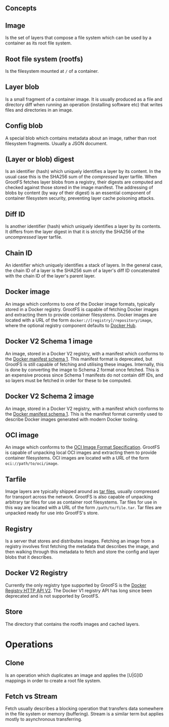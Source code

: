 ## Concepts

## Image

Is the set of layers that compose a file system which can be used by a container
as its root file system.

## Root file system (rootfs)

Is the filesystem mounted at `/` of a container.

## Layer blob

Is a small fragment of a container image. It is usually produced as a file and
directory diff when running an operation (installing software etc) that writes
files and directories in an image.

## Config blob

A special blob which contains metadata about an image, rather than root filesystem
fragments. Usually a JSON document.

## (Layer or blob) digest

Is an identifier (hash) which uniquely identifies a layer by its content. In the
usual case this is the SHA256 sum of the *compressed* layer tarfile. When GrootFS
fetches layer blobs from a registry, their digests are computed and checked against
those stored in the image manifest. The addressing of blobs by content (by way of their
digest) is an essential component of container filesystem security, preventing layer
cache poisoning attacks.

## Diff ID

Is another identifier (hash) which uniquely identifies a layer by its contents. It
differs from the layer digest in that it is strictly the SHA256 of the *uncompressed*
layer tarfile.

## Chain ID

An identifier which uniquely identifies a stack of layers. In the general case, the
chain ID of a layer is the SHA256 sum of a layer's diff ID concatenated with the chain
ID of the layer's parent layer.

## Docker image

An image which conforms to one of the Docker image formats, typically stored in a Docker registry.
GrootFS is capable of fetching Docker images and extracting them to provide container filesystems.
Docker images are located with a URL of the form `docker://[registry]/repository/image`, where the
optional registry component defaults to [Docker Hub](https://hub.docker.com/).

## Docker V2 Schema 1 image

An image, stored in a Docker V2 registry, with a manifest which conforms to the
[Docker manifest schema 1](https://github.com/docker/distribution/blob/master/docs/spec/manifest-v2-1.md).
This manifest format is deprecated, but GrootFS is still capable of fetching and utilising these images.
Internally, this is done by converting the image to Schema 2 format once fetched. This is an expensive
process since Schema 1 manifests do not contain diff IDs, and so layers must be fetched in order for these
to be computed.

## Docker V2 Schema 2 image

An image, stored in a Docker V2 registry, with a manifest which conforms to the
[Docker manifest schema 1](https://github.com/docker/distribution/blob/master/docs/spec/manifest-v2-2.md).
This is the manifest format currently used to describe Docker images generated with modern Docker tooling.

## OCI image

An image which conforms to the [OCI Image Format Specification](https://github.com/opencontainers/image-spec). GrootFS is capable of
unpacking local OCI images and extracting them to provide container filesystems. OCI images are
located with a URL of the form `oci://path/to/oci/image`.

## Tarfile

Image layers are typically shipped around as [tar files](https://en.wikipedia.org/wiki/Tar_(computing)), usually compressed for transport across
the network. GrootFS is also capable of unpacking arbitrary tar files for use as container root
filesystems. Tar files for use in this way are located with a URL of the form `/path/to/file.tar`.
Tar files are unpacked ready for use into GrootFS's store.

## Registry

Is a server that stores and distributes images. Fetching an image from a registry involves
first fetching the metadata that describes the image, and then walking through this metadata
to fetch and store the config and layer blobs that it describes.

## Docker V2 Registry

Currently the only registry type supported by GrootFS is the [Docker Registry HTTP API V2](https://github.com/docker/distribution/blob/master/docs/spec/api.md). The Docker V1 registry
API has long since been deprecated and is not supported by GrootFS.

## Store

The directory that contains the rootfs images and cached layers.

# Operations

## Clone

Is an operation which duplicates an image and applies the [U|G]ID mappings in
order to create a root file system.

## Fetch vs Stream

Fetch usually describes a blocking operation that transfers data somewhere in
the file system or memory (buffering). Stream is a similar term but applies
mostly to asynchronous transferring.
